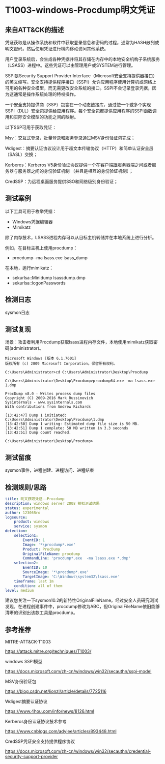 # T1003-windows-Procdump明文凭证

## 来自ATT&CK的描述

凭证获取是从操作系统和软件中获取登录信息和密码的过程，通常为HASH散列或明文密码。然后使用凭证进行横向移动访问其他系统。

用户登录系统后，会生成各种凭据并将其存储在内存中的本地安全机构子系统服务（LSASS）进程中。这些凭证可以由管理用户或SYSTEM进行管理。

SSPI是Security Support Provider Interface（Microsoft安全支持提供器接口）的英文缩写。安全支持提供程序接口（SSPI）允许应用程序使用计算机或网络上可用的各种安全模型，而无需更改安全系统的接口。SSPI不会记录登录凭据，因为这通常是操作系统处理的特权操作。

一个安全支持提供商（SSP）包含在一个动态链接库，通过使一个或多个实现SSPI（DLL）安全包提供给应用程序。每个安全包都提供应用程序的SSPI函数调用和实际安全模型的功能之间的映射。

以下SSP可用于获取凭证：

Msv：交互式登录，批量登录和服务登录通过MSV身份验证包完成；

Wdigest：摘要认证协议设计用于超文本传输协议（HTTP）和简单认证安全层（SASL）交换；

Kerberos：Kerberos V5身份验证协议提供一个在客户端跟服务器端之间或者服务器与服务器之间的身份验证机制 （并且是相互的身份验证机制）；

CredSSP：为远程桌面服务提供SSO和网络级别身份验证；

## 测试案例

以下工具可用于枚举凭据：

- Windows凭据编辑器
- Mimikatz

除了内存技术，LSASS进程内存可以从目标主机转储并在本地系统上进行分析。

例如，在目标主机上使用procdump：

- procdump -ma lsass.exe lsass_dump

在本地，运行mimikatz：

- sekurlsa::Minidump lsassdump.dmp
- sekurlsa::logonPasswords

## 检测日志

sysmon日志

## 测试复现

场景：攻击者利用Procdump获取lsass进程内存文件，本地使用mimikatz获取密码(administrator)。

```dos
Microsoft Windows [版本 6.1.7601]
版权所有 (c) 2009 Microsoft Corporation。保留所有权利。

C:\Users\Administrator>cd C:\Users\Administrator\Desktop\Procdump

C:\Users\Administrator\Desktop\Procdump>procdump64.exe -ma lsass.exe 1.dmp

ProcDump v8.0 - Writes process dump files
Copyright (C) 2009-2016 Mark Russinovich
Sysinternals - www.sysinternals.com
With contributions from Andrew Richards

[13:42:47] Dump 1 initiated: C:\Users\Administrator\Desktop\Procdump\1.dmp
[13:42:50] Dump 1 writing: Estimated dump file size is 50 MB.
[13:42:51] Dump 1 complete: 50 MB written in 3.3 seconds
[13:42:51] Dump count reached.

C:\Users\Administrator\Desktop\Procdump>

```

## 测试留痕

sysmon事件，进程创建、进程访问、进程结束

## 检测规则/思路

```yml
title: 明文获取凭证——Procdump
description: windows server 2008 模拟测试结果
status: experimental
author: 12306Bro
logsource:
    product: windows
    service: sysmon
detection:
    selection1:
        EventID: 1
        Image: '*\procdump*.exe'
        Product: ProcDump
        OriginalFileName: procdump
        CommandLine: 'procdump*.exe  -ma lsass.exe *.dmp'
    selection2:
        EventID: 10
        SourceImage: '*\procdump*.exe'
        TargetImage: 'C:\Windows\system32\lsass.exe'
    timeframe: last 1m
    condition: all of them
level: medium
```

建议您关注一下sysmon10.2的新特性OriginalFileName，经过安全人员研究测试发现，在进程创建事件中，procdump修改为ABC，但OriginalFileName依旧能够清晰的识别出该款工具是procdump。

## 参考推荐

MITRE-ATT&CK-T1003

<https://attack.mitre.org/techniques/T1003/>

windows SSPI模型

<https://docs.microsoft.com/zh-cn/windows/win32/secauthn/sspi-model>

MSV身份验证包

<https://blog.csdn.net/lionzl/article/details/7725116>

Wdigest摘要认证协议

<https://www.4hou.com/info/news/8126.html>

Kerberos身份认证协议技术参考

<https://www.cnblogs.com/adylee/articles/893448.html>

CredSSP凭证安全支持提供程序协议

<https://docs.microsoft.com/zh-cn/windows/win32/secauthn/credential-security-support-provider>
